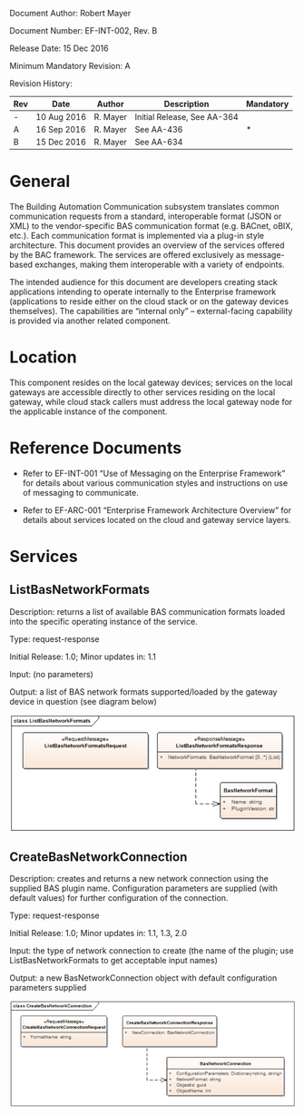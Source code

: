 Document Author: Robert Mayer

Document Number: EF-INT-002, Rev. B

Release Date: 15 Dec 2016

Minimum Mandatory Revision: A

Revision History:

| Rev | Date        | Author   | Description                 | Mandatory |
|-----|-------------|----------|-----------------------------|-----------|
| -   | 10 Aug 2016 | R. Mayer | Initial Release, See AA-364 |           |
| A   | 16 Sep 2016 | R. Mayer | See AA-436                  | \*        |
| B   | 15 Dec 2016 | R. Mayer | See AA-634                  |           |

General
=======

The Building Automation Communication subsystem translates common communication requests from a standard, interoperable format (JSON or XML) to the vendor-specific BAS communication format (e.g. BACnet, oBIX, etc.). Each communication format is implemented via a plug-in style architecture. This document provides an overview of the services offered by the BAC framework. The services are offered exclusively as message-based exchanges, making them interoperable with a variety of endpoints.

The intended audience for this document are developers creating stack applications intending to operate internally to the Enterprise framework (applications to reside either on the cloud stack or on the gateway devices themselves). The capabilities are “internal only” – external-facing capability is provided via another related component.

Location
========

This component resides on the local gateway devices; services on the local gateways are accessible directly to other services residing on the local gateway, while cloud stack callers must address the local gateway node for the applicable instance of the component.

Reference Documents
===================

-   Refer to EF-INT-001 “Use of Messaging on the Enterprise Framework” for details about various communication styles and instructions on use of messaging to communicate.

-   Refer to EF-ARC-001 “Enterprise Framework Architecture Overview” for details about services located on the cloud and gateway service layers.

Services
========

ListBasNetworkFormats
---------------------

Description: returns a list of available BAS communication formats loaded into the specific operating instance of the service.

Type: request-response

Initial Release: 1.0; Minor updates in: 1.1

Input: (no parameters)

Output: a list of BAS network formats supported/loaded by the gateway device in question (see diagram below)

![ListBasNetworkFormats Diagram](/Media/ListBasNetworkFormats.png)

CreateBasNetworkConnection
--------------------------

Description: creates and returns a new network connection using the supplied BAS plugin name. Configuration parameters are supplied (with default values) for further configuration of the connection.

Type: request-response

Initial Release: 1.0; Minor updates in: 1.1, 1.3, 2.0

Input: the type of network connection to create (the name of the plugin; use ListBasNetworkFormats to get acceptable input names)

Output: a new BasNetworkConnection object with default configuration parameters supplied

![CreateBasNetworkConnection Diagram](/Media/CreateBasNetworkConnection.png)
